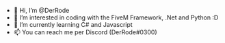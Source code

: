 - 👋 Hi, I’m @DerRode
- 👀 I’m interested in coding with the FiveM Framework, .Net and Python :D
- 🌱 I’m currently learning C# and Javascript
- 📫 You can reach me per Discord (DerRode#0300)

<!---
DerRode/DerRode is a ✨ special ✨ repository because its `README.md` (this file) appears on your GitHub profile.
You can click the Preview link to take a look at your changes.
--->
